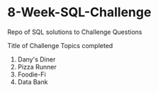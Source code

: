 # 8-Week-SQL-Challenge
Repo of SQL solutions to Challenge Questions

Title of Challenge Topics completed

1. Dany's Diner
2. Pizza Runner
3. Foodie-Fi
4. Data Bank

